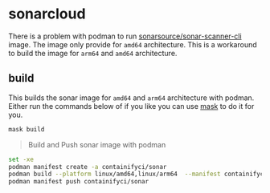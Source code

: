 # sonarcloud

There is a problem with podman to run [sonarsource/sonar-scanner-cli](https://hub.docker.com/r/sonarsource/sonar-scanner-cli) image. The image only provide for `amd64` architecture. This is a workaround to build the image for `arm64` and `amd64` architecture.

## build

This builds the sonar image for `amd64` and `arm64` architecture with podman.
Either run the commands below of if you like you can use [mask](https://github.com/jacobdeichert/mask) to do it for you.

```bash
mask build
```

> Build and Push sonar image with podman

```bash
set -xe
podman manifest create -a containifyci/sonar
podman build --platform linux/amd64,linux/arm64  --manifest containifyci/sonar .
podman manifest push containifyci/sonar
```
